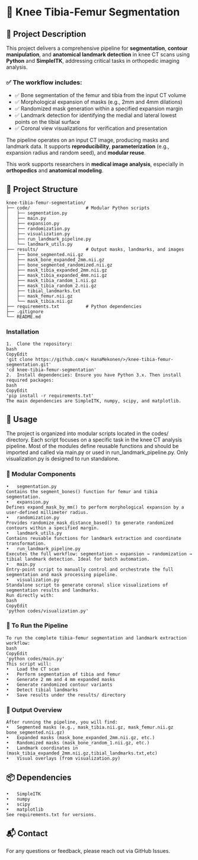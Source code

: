 # 🦴 Knee Tibia-Femur Segmentation

## 📌 Project Description

This project delivers a comprehensive pipeline for **segmentation**, **contour manipulation**, and **anatomical landmark detection** in knee CT scans using **Python** and **SimpleITK**, addressing critical tasks in orthopedic imaging analysis.  

### ✅ The workflow includes:
- ✅ Bone segmentation of the femur and tibia from the input CT volume  
- ✅ Morphological expansion of masks (e.g., 2mm and 4mm dilations)  
- ✅ Randomized mask generation within a specified expansion margin  
- ✅ Landmark detection for identifying the medial and lateral lowest points on the tibial surface  
- ✅ Coronal view visualizations for verification and presentation  

The pipeline operates on an input CT image, producing masks and landmark data. It supports **reproducibility**, **parameterization** (e.g., expansion radius and random seed), and **modular reuse**.


This work supports researchers in **medical image analysis**, especially in **orthopedics** and **anatomical modeling**.



## 📁 Project Structure

```text
knee-tibia-femur-segmentation/
├── code/                     # Modular Python scripts
│   ├── segmentation.py
│   ├── main.py
│   ├── expansion.py
│   ├── randomization.py
│   ├── visualization.py
│   ├── run_landmark_pipeline.py
│   └── landmark_utils.py
├── results/                  # Output masks, landmarks, and images
│   ├── bone_segmented.nii.gz
│   ├── mask_bone_expanded_2mm.nii.gz
│   ├── bone_segmented_randomized.nii.gz
│   ├── mask_tibia_expanded_2mm.nii.gz
│   ├── mask_tibia_expanded_4mm.nii.gz
│   ├── mask_tibia_random_1.nii.gz
│   ├── mask_tibia_random_2.nii.gz
│   ├── tibial_landmarks.txt
│   ├── mask_femur.nii.gz
│   └── mask_tibia.nii.gz
├── requirements.txt          # Python dependencies
├── .gitignore
└── README.md
```
### Installation
```
1.	Clone the repository:
bash
CopyEdit
'git clone https://github.com/< HanaMekonen/>/knee-tibia-femur-segmentation.git'
'cd knee-tibia-femur-segmentation'
2.	Install dependencies: Ensure you have Python 3.x. Then install required packages:
bash
CopyEdit
'pip install -r requirements.txt'
The main dependencies are SimpleITK, numpy, scipy, and matplotlib.
```

## 🚀 Usage
The project is organized into modular scripts located in the codes/ directory. Each script focuses on a specific task in the knee CT analysis pipeline. Most of the modules define reusable functions and should be imported and called via main.py or used in run_landmark_pipeline.py. Only visualization.py is designed to run standalone.
### 🧩 Modular Components
```
•	segmentation.py
Contains the segment_bones() function for femur and tibia segmentation.
•	expansion.py
Defines expand_mask_by_mm() to perform morphological expansion by a user-defined millimeter radius.
•	randomization.py
Provides randomize_mask_distance_based() to generate randomized contours within a specified margin.
•	landmark_utils.py
Contains reusable functions for landmark extraction and coordinate transformation.
•	run_landmark_pipeline.py
Executes the full workflow: segmentation → expansion → randomization → tibial landmark detection. Ideal for batch automation.
•	main.py
Entry-point script to manually control and orchestrate the full segmentation and mask processing pipeline.
•	visualization.py
Standalone script to generate coronal slice visualizations of segmentation results and landmarks.
Run directly with:
bash
CopyEdit
'python codes/visualization.py'
```
### 🏁 To Run the Pipeline
```
To run the complete tibia-femur segmentation and landmark extraction workflow:
bash
CopyEdit
'python codes/main.py'
This script will:
•	Load the CT scan
•	Perform segmentation of tibia and femur
•	Generate 2 mm and 4 mm expanded masks
•	Generate randomized contour variants
•	Detect tibial landmarks
•	Save results under the results/ directory
```

### 📂 Output Overview
```
After running the pipeline, you will find:
•	Segmented masks (e.g., mask_tibia.nii.gz, mask_femur.nii.gz bone_segmented.nii.gz)
•	Expanded masks (mask_bone_expanded_2mm.nii.gz, etc.)
•	Randomized masks (mask_bone_random_1.nii.gz, etc.)
•	Landmark coordinates in (mask_tibia_expanded_2mm.nii.gz,tibial_landmarks.txt,etc)
•	Visual overlays (from visualization.py) 
```
## 📦 Dependencies
```
•	SimpleITK
•	numpy
•	scipy
•	matplotlib
See requirements.txt for versions.
```
## 📬 Contact
For any questions or feedback, please reach out via GitHub Issues.

